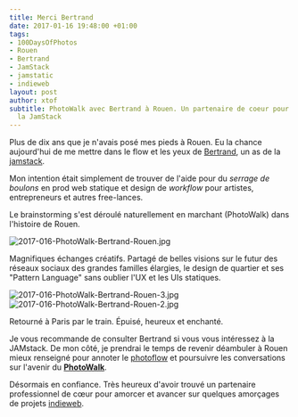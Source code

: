 ```yaml
---
title: Merci Bertrand
date: 2017-01-16 19:48:00 +01:00
tags:
- 100DaysOfPhotos
- Rouen
- Bertrand
- JamStack
- jamstatic
- indieweb
layout: post
author: xtof
subtitle: PhotoWalk avec Bertrand à Rouen. Un partenaire de coeur pour avancer sur
  la JamStack
---
```


Plus de dix ans que je n'avais posé mes pieds à Rouen. Eu la chance aujourd'hui de me mettre dans le flow et les yeux de [Bertrand](https://bertrandkeller.info/), un as de la [jamstack](http://jamstack.org).

Mon intention était simplement de trouver de l'aide pour du _serrage de boulons_ en prod web statique et design de _workflow_ pour artistes, entrepreneurs et autres free-lances.

Le brainstorming s'est déroulé naturellement en marchant (PhotoWalk) dans l'histoire de Rouen.

![2017-016-PhotoWalk-Bertrand-Rouen.jpg](/uploads/2017-016-PhotoWalk-Bertrand-Rouen.jpg)

Magnifiques échanges créatifs. Partagé de belles visions sur le futur des réseaux sociaux des grandes familles élargies, le design de quartier et ses "Pattern Language" sans oublier l'UX et les UIs statiques.

![2017-016-PhotoWalk-Bertrand-Rouen-3.jpg](/uploads/2017-016-PhotoWalk-Bertrand-Rouen-3.jpg)![2017-016-PhotoWalk-Bertrand-Rouen-2.jpg](/uploads/2017-016-PhotoWalk-Bertrand-Rouen-2.jpg)

Retourné à Paris par le train. Épuisé, heureux et enchanté.

Je vous recommande de consulter Bertrand si vous vous intéressez à la JAMstack. De mon côté, je prendrai le temps de revenir déambuler à Rouen mieux renseigné pour annoter le [photoflow](http://ducamp.me/Photoflow) et poursuivre les conversations sur l'avenir du [**PhotoWalk**](http://ducamp.me/PhotoWalk).

Désormais en confiance. Très heureux d'avoir trouvé un partenaire professionnel de cœur pour amorcer et avancer sur quelques amorçages de projets [indieweb](http://indieweb.org/).